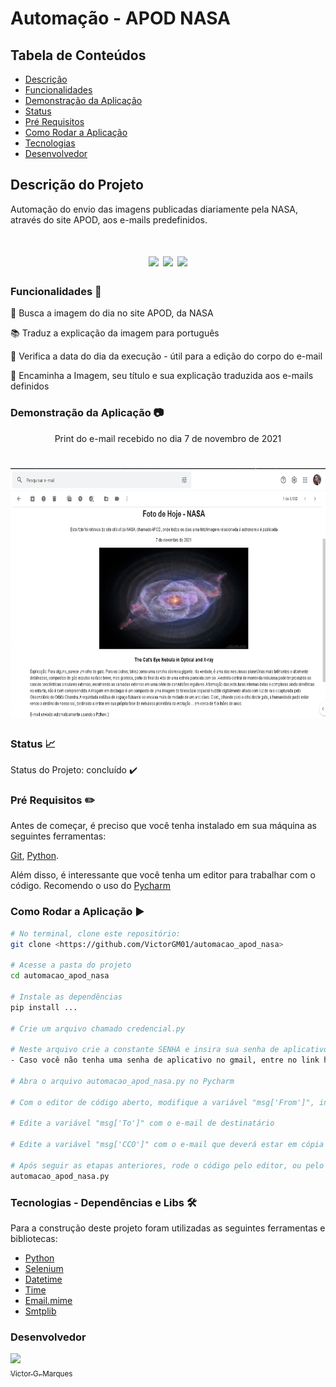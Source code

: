 # Automação - APOD NASA

## Tabela de Conteúdos
* [Descrição](#descrio-do-projeto)
* [Funcionalidades](#funcionalidades-checkered_flag)
* [Demonstração da Aplicação](#demonstrao-da-aplicao-camera)
* [Status](#status-chart_with_upwards_trend)
* [Pré Requisitos](#pr-requisitos-pencil2)
* [Como Rodar a Aplicação](#como-rodar-a-aplicao-)
* [Tecnologias](#tecnologias---dependncias-e-libs-hammer_and_wrench)
* [Desenvolvedor](#desenvolvedor)

## Descrição do Projeto
Automação do envio das imagens publicadas diariamente pela NASA, através do site APOD, aos e-mails predefinidos.

<h1 align="center">
    <img src="https://img.shields.io/github/license/VictorGM01/automacao_apod_nasa?style=for-the-badge"/>
    <img src="https://img.shields.io/static/v1?label=Linguagem&message=python&color=blue&style=for-the-badge&logo=PYTHON"/> 
    <img src="https://img.shields.io/static/v1?label=pip&message=21.3.0&color=purple&style=for-the-badge"/>
</h1>

### Funcionalidades :checkered_flag:
🚀 Busca a imagem do dia no site APOD, da NASA

:books: Traduz a explicação da imagem para português

:date: Verifica a data do dia da execução - útil para a edição do corpo do e-mail

:e-mail: Encaminha a Imagem, seu título e sua explicação traduzida aos e-mails definidos

### Demonstração da Aplicação :camera:
<p align="center"> Print do e-mail recebido no dia 7 de novembro de 2021 </p>
<h1 align="center">
  <img src="/assets/demonstracao.png" width="600" height="400"/>
</h1>

### Status :chart_with_upwards_trend:
Status do Projeto: concluído :heavy_check_mark:

### Pré Requisitos :pencil2:
Antes de começar, é preciso que você tenha instalado em sua máquina as seguintes ferramentas:

[Git](https://git-scm.com/), [Python](https://www.python.org/downloads/release/python-390/).

Além disso, é interessante que você tenha um editor para trabalhar com o código. Recomendo o uso do [Pycharm](https://www.jetbrains.com/pycharm/download/#section=windows)

### Como Rodar a Aplicação ▶

```bash
# No terminal, clone este repositório:
git clone <https://github.com/VictorGM01/automacao_apod_nasa>

# Acesse a pasta do projeto
cd automacao_apod_nasa

# Instale as dependências
pip install ...

# Crie um arquivo chamado credencial.py

# Neste arquivo crie a constante SENHA e insira sua senha de aplicativos do gmail
- Caso você não tenha uma senha de aplicativo no gmail, entre no link https://support.google.com/accounts/answer/185839

# Abra o arquivo automacao_apod_nasa.py no Pycharm
 
# Com o editor de código aberto, modifique a variável "msg['From']", inserindo seu e-mail

# Edite a variável "msg['To']" com o e-mail de destinatário

# Edite a variável "msg['CCO']" com o e-mail que deverá estar em cópia

# Após seguir as etapas anteriores, rode o código pelo editor, ou pelo terminal, da seguinte maneira:
automacao_apod_nasa.py

````

### Tecnologias - Dependências e Libs :hammer_and_wrench:

Para a construção deste projeto foram utilizadas as seguintes ferramentas e bibliotecas:

- [Python](https://www.python.org/downloads/release/python-390/)
- [Selenium](https://selenium-python.readthedocs.io/)
- [Datetime](https://docs.python.org/3/library/datetime.html)
- [Time](https://docs.python.org/3/library/time.html)
- [Email.mime](https://docs.python.org/pt-br/3.7/library/email.mime.html)
- [Smtplib](https://docs.python.org/3/library/smtplib.html)

### Desenvolvedor
[<img src="https://avatars.githubusercontent.com/u/86068797?s=400&u=043c0b1479770ac997f0cf5a31c986a2815ce810&v=4" width=115 > <br> <sub> Victor G. Marques </sub>](https://github.com/Diana-ops) 
